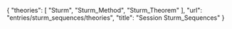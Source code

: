 {
    "theories": [
        "Sturm",
        "Sturm_Method",
        "Sturm_Theorem"
    ],
    "url": "entries/sturm_sequences/theories",
    "title": "Session Sturm_Sequences"
}